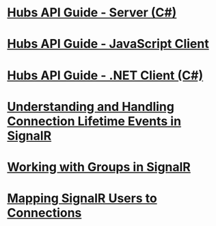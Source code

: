 # [Hubs API Guide - Server (C#)](hubs-api-guide-server.md)
# [Hubs API Guide - JavaScript Client](hubs-api-guide-javascript-client.md)
# [Hubs API Guide - .NET Client (C#)](hubs-api-guide-net-client.md)
# [Understanding and Handling Connection Lifetime Events in SignalR](handling-connection-lifetime-events.md)
# [Working with Groups in SignalR](working-with-groups.md)
# [Mapping SignalR Users to Connections](mapping-users-to-connections.md)

